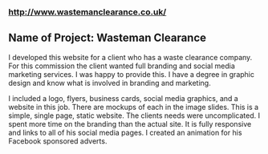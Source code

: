 ### http://www.wastemanclearance.co.uk/

## Name of Project: Wasteman Clearance

I developed this website for a client who has a waste clearance company. For this commission the client wanted full branding and social media marketing services. I was happy to provide this. I have a degree in graphic design and know what is involved in branding and marketing. 

I included a logo, flyers, business cards, social media graphics, and a website in this job. There are mockups of each in the image slides. This is a simple, single page, static website. The clients needs were uncomplicated. I spent more time on the branding than the actual site. It is fully responsive and links to all of his social media pages. I created an animation for his Facebook sponsored adverts.
